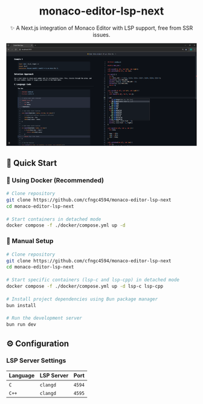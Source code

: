 <div align="center">

# monaco-editor-lsp-next

✨ A Next.js integration of Monaco Editor with LSP support, free from SSR issues.

![demo](demo.png)

</div>

## 🚀 Quick Start

### 🐳 Using Docker (Recommended)

```sh
# Clone repository
git clone https://github.com/cfngc4594/monaco-editor-lsp-next
cd monaco-editor-lsp-next

# Start containers in detached mode
docker compose -f ./docker/compose.yml up -d
```

### 🔧 Manual Setup

```sh
# Clone repository
git clone https://github.com/cfngc4594/monaco-editor-lsp-next
cd monaco-editor-lsp-next

# Start specific containers (lsp-c and lsp-cpp) in detached mode
docker compose -f ./docker/compose.yml up -d lsp-c lsp-cpp

# Install project dependencies using Bun package manager
bun install

# Run the development server
bun run dev
```

## ⚙️ Configuration

### LSP Server Settings

<div align="center">

|  **Language**  |  **LSP Server**  |  **Port**  |
|----------------|------------------|------------|
| `C`            | `clangd`         | `4594`     |
| `C++`          | `clangd`         | `4595`     |

</div>
